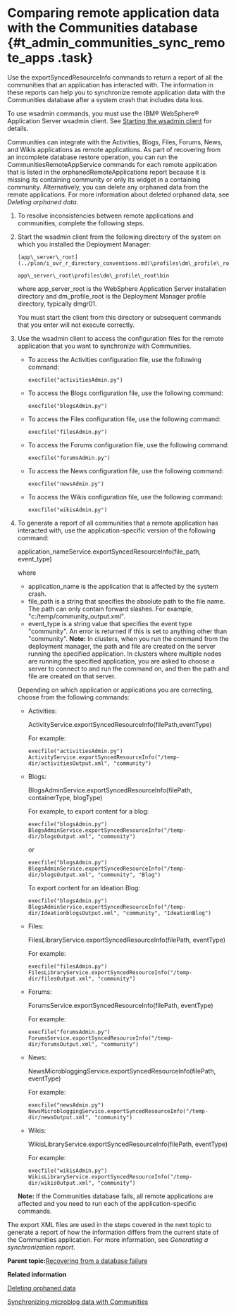 # Comparing remote application data with the Communities database {#t_admin_communities_sync_remote_apps .task}

Use the exportSyncedResourceInfo commands to return a report of all the communities that an application has interacted with. The information in these reports can help you to synchronize remote application data with the Communities database after a system crash that includes data loss.

To use wsadmin commands, you must use the IBM® WebSphere® Application Server wsadmin client. See [Starting the wsadmin client](t_admin_wsadmin_starting.md) for details.

Communities can integrate with the Activities, Blogs, Files, Forums, News, and Wikis applications as remote applications. As part of recovering from an incomplete database restore operation, you can run the CommunitiesRemoteAppService commands for each remote application that is listed in the orphanedRemoteApplications report because it is missing its containing community or only its widget in a containing community. Alternatively, you can delete any orphaned data from the remote applications. For more information about deleted orphaned data, see *Deleting orphaned data*.

1.  To resolve inconsistencies between remote applications and communities, complete the following steps.
2.  Start the wsadmin client from the following directory of the system on which you installed the Deployment Manager:

    ```
    [app\_server\_root](../plan/i_ovr_r_directory_conventions.md)\profiles\dm\_profile\_root\bin
    ```

    ```
    app\_server\_root\profiles\dm\_profile\_root\bin
    ```

    where app\_server\_root is the WebSphere Application Server installation directory and dm\_profile\_root is the Deployment Manager profile directory, typically dmgr01.

    You must start the client from this directory or subsequent commands that you enter will not execute correctly.

3.  Use the wsadmin client to access the configuration files for the remote application that you want to synchronize with Communities.

    -   To access the Activities configuration file, use the following command:

        ```
        execfile("activitiesAdmin.py")
        ```

    -   To access the Blogs configuration file, use the following command:

        ```
        execfile("blogsAdmin.py")
        ```

    -   To access the Files configuration file, use the following command:

        ```
        execfile("filesAdmin.py")
        ```

    -   To access the Forums configuration file, use the following command:

        ```
        execfile("forumsAdmin.py")
        ```

    -   To access the News configuration file, use the following command:

        ```
        execfile("newsAdmin.py")
        ```

    -   To access the Wikis configuration file, use the following command:

        ```
        execfile("wikisAdmin.py")
        ```

4.  To generate a report of all communities that a remote application has interacted with, use the application-specific version of the following command:

    application\_nameService.exportSyncedResourceInfo\(file\_path, event\_type\)

    where

    -   application\_name is the application that is affected by the system crash.
    -   file\_path is a string that specifies the absolute path to the file name. The path can only contain forward slashes. For example, "c:/temp/community\_output.xml".
    -   event\_type is a string value that specifies the event type "community". An error is returned if this is set to anything other than "community".
    **Note:** In clusters, when you run the command from the deployment manager, the path and file are created on the server running the specified application. In clusters where multiple nodes are running the specified application, you are asked to choose a server to connect to and run the command on, and then the path and file are created on that server.

    Depending on which application or applications you are correcting, choose from the following commands:

    -   Activities:

        ActivityService.exportSyncedResourceInfo\(filePath,eventType\)

        For example:

        ```
        execfile("activitiesAdmin.py")
        ActivityService.exportSyncedResourceInfo("/temp-dir/activitiesOutput.xml", "community")
        ```

    -   Blogs:

        BlogsAdminService.exportSyncedResourceInfo\(filePath, containerType, blogType\)

        For example, to export content for a blog:

        ```
        execfile("blogsAdmin.py")
        BlogsAdminService.exportSyncedResourceInfo("/temp-dir/blogsOutput.xml", "community")
        ```

        or

        ```
        execfile("blogsAdmin.py")
        BlogsAdminService.exportSyncedResourceInfo("/temp-dir/blogsOutput.xml", "community", "Blog")
        ```

        To export content for an Ideation Blog:

        ```
        execfile("blogsAdmin.py")
        BlogsAdminService.exportSyncedResourceInfo("/temp-dir/IdeationblogsOutput.xml", "community", "IdeationBlog")
        ```

    -   Files:

        FilesLibraryService.exportSyncedResourceInfo\(filePath, eventType\)

        For example:

        ```
        execfile("filesAdmin.py")
        FilesLibraryService.exportSyncedResourceInfo("/temp-dir/filesOutput.xml", "community")
        ```

    -   Forums:

        ForumsService.exportSyncedResourceInfo\(filePath, eventType\)

        For example:

        ```
        execfile("forumsAdmin.py")
        ForumsService.exportSyncedResourceInfo("/temp-dir/forumsOutput.xml", "community")
        ```

    -   News:

        NewsMicrobloggingService.exportSyncedResourceInfo\(filePath, eventType\)

        For example:

        ```
        execfile("newsAdmin.py")
        NewsMicrobloggingService.exportSyncedResourceInfo("/temp-dir/newsOutput.xml", "community")
        ```

    -   Wikis:

        WikisLibraryService.exportSyncedResourceInfo\(filePath, eventType\)

        For example:

        ```
        execfile("wikisAdmin.py")
        WikisLibraryService.exportSyncedResourceInfo("/temp-dir/wikisOutput.xml", "community")
        ```

    **Note:** If the Communities database fails, all remote applications are affected and you need to run each of the application-specific commands.


The export XML files are used in the steps covered in the next topic to generate a report of how the information differs from the current state of the Communities application. For more information, see *Generating a synchronization report*.

**Parent topic:**[Recovering from a database failure](../admin/c_admin_communities_backup_and_restore.md)

**Related information**  


[Deleting orphaned data](../admin/t_admin_communities_delete_orphaned_data.md)

[Synchronizing microblog data with Communities](../admin/c_admin_news_sync_data.md)

